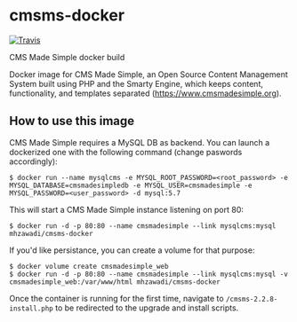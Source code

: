 
# cmsms-docker

[![Travis](https://travis-ci.com/mhzawadi/cmsms-docker.svg?branch=master)](https://travis-ci.org/mhzawadi/cmsms-docker)


CMS Made Simple docker build

Docker image for CMS Made Simple, an Open Source Content Management System built using PHP and the Smarty Engine, which keeps content, functionality, and templates separated (<https://www.cmsmadesimple.org>).

## How to use this image

CMS Made Simple requires a MySQL DB as backend. You can launch a dockerized one with the following command (change paswords accordingly):

    $ docker run --name mysqlcms -e MYSQL_ROOT_PASSWORD=<root_password> -e MYSQL_DATABASE=cmsmadesimpledb -e MYSQL_USER=cmsmadesimple -e MYSQL_PASSWORD=<user_password> -d mysql:5.7

This will start a CMS Made Simple instance listening on port 80:

    $ docker run -d -p 80:80 --name cmsmadesimple --link mysqlcms:mysql mhzawadi/cmsms-docker

If you'd like persistance, you can create a volume for that purpose:

    $ docker volume create cmsmadesimple_web
    $ docker run -d -p 80:80 --name cmsmadesimple --link mysqlcms:mysql -v cmsmadesimple_web:/var/www/html mhzawadi/cmsms-docker

Once the container is running for the first time, navigate to `/cmsms-2.2.8-install.php` to be redirected to the upgrade and install scripts.
